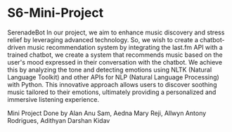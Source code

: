 # S6-Mini-Project
SerenadeBot
In our project, we aim to enhance music discovery and stress relief by leveraging advanced technology. So, we wish to create a chatbot-driven music recommendation system by integrating the last.fm API with a trained chatbot, we create a system that recommends music based on the user's mood expressed in their conversation with the chatbot. We achieve this by analyzing the tone and detecting emotions using NLTK (Natural Language Toolkit) and other APIs for NLP (Natural Language Processing) with Python. This innovative approach allows users to discover soothing music tailored to their emotions, ultimately providing a personalized and immersive listening experience.

Mini Project Done by Alan Anu Sam, Aedna Mary Reji, Allwyn Antony Rodrigues, Adithyan Darshan Kidav
